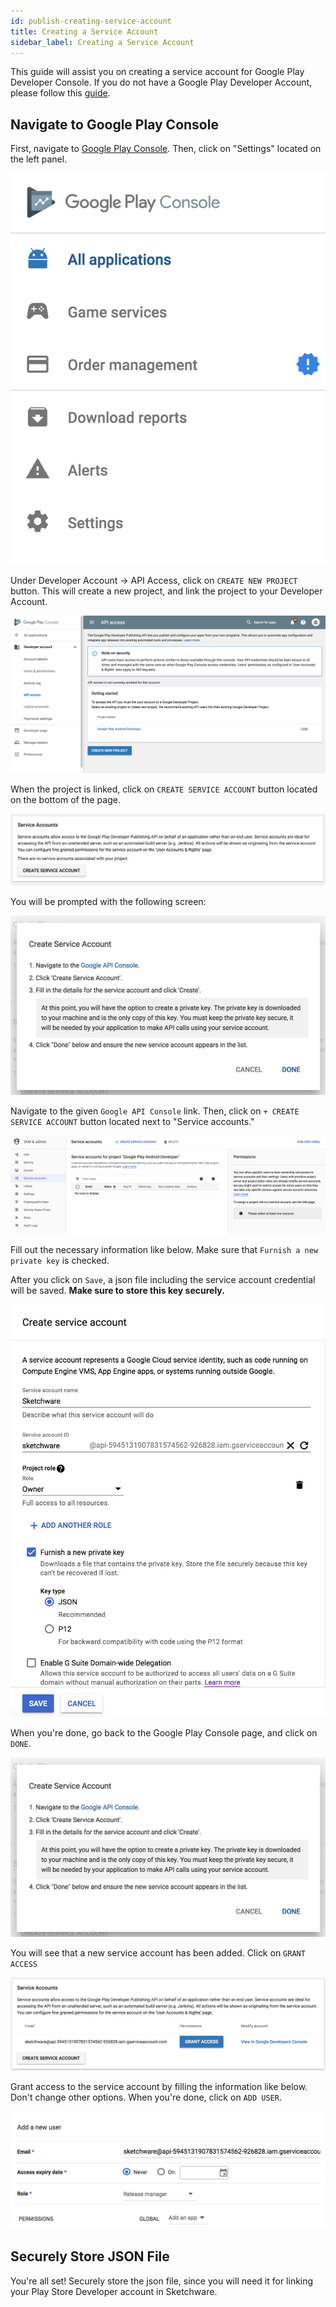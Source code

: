```yaml
---
id: publish-creating-service-account
title: Creating a Service Account
sidebar_label: Creating a Service Account
---
```


This guide will assist you on creating a service account for Google Play Developer Console. If you do not have a Google Play Developer Account, please follow this [guide](publish-getting-started.md).

## Navigate to Google Play Console

First, navigate to [Google Play Console](https://play.google.com/apps/publish). Then, click on "Settings" located on the left panel.

![step1](assets/publish-creating-service-account/step-1.png)

Under Developer Account -> API Access, click on `CREATE NEW PROJECT` button. This will create a new project, and link the project to your Developer Account.

![step2](assets/publish-creating-service-account/step-2.png)

When the project is linked, click on `CREATE SERVICE ACCOUNT` button located on the bottom of the page.

![step3](assets/publish-creating-service-account/step-3.png)

You will be prompted with the following screen:

![step4](assets/publish-creating-service-account/step-4.png)

Navigate to the given `Google API Console` link. Then, click on `+ CREATE SERVICE ACCOUNT` button located next to "Service accounts."

![step5](assets/publish-creating-service-account/step-5.png)

Fill out the necessary information like below. Make sure that `Furnish a new private key` is checked.

After you click on `Save`, a json file including the service account credential will be saved. **Make sure to store this key securely.**

![step6](assets/publish-creating-service-account/step-6.png)

When you're done, go back to the Google Play Console page, and click on `DONE`.

![step4](assets/publish-creating-service-account/step-4.png)

You will see that a new service account has been added. Click on `GRANT ACCESS`

![step7](assets/publish-creating-service-account/step-7.png)

Grant access to the service account by filling the information like below. Don't change other options. When you're done, click on `ADD USER`.

![step8](assets/publish-creating-service-account/step-8.png)

## Securely Store JSON File

You're all set! Securely store the json file, since you will need it for linking your Play Store Developer account in Sketchware.
